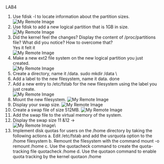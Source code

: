 LAB4
1. Use fdisk -l to locate information about the partition sizes. \
![My Remote Image](https://user-images.githubusercontent.com/110028481/209425021-51226b64-70fe-41cf-a272-6b14aedbb896.png)
2. Use fdisk to add a new logical partition that is 1GB in size. \
![My Remote Image](https://user-images.githubusercontent.com/110028481/209425034-e2d15839-f473-47aa-ba5b-58089916fac8.png)
3. Did the kernel feel the changes? Display the content of /proc/partitions file? What did you notice? How to overcome that? \
Yes it felt it \
![My Remote Image](https://user-images.githubusercontent.com/110028481/209425042-37e7348a-1f98-4d54-8921-59f6e96b48ed.png)
4. Make a new ext2 file system on the new logical partition you just created. \
![My Remote Image](https://user-images.githubusercontent.com/110028481/209425049-e9702361-2939-4c59-8132-4a3f80d3eae3.png)
5. Create a directory, name it /data. 
sudo mkdir /data \
6. Add a label to the new filesystem, name it data. done
7. Add a new entry to /etc/fstab for the new filesystem using the label you just create. \
![My Remote Image](https://user-images.githubusercontent.com/110028481/209425060-f6958192-38d1-4601-8035-e622aad73319.png)
8. Mount the new filesystem. 
![My Remote Image](https://user-images.githubusercontent.com/110028481/209425069-2120e87b-02d9-4883-9c05-0461760c9544.png)
9. Display your swap size. 
![My Remote Image](https://user-images.githubusercontent.com/110028481/209425001-46b89eed-6339-4023-8ea1-9ae01dc35db2.png)
10. Create a swap file of size 512MB. 
![My Remote Image](https://user-images.githubusercontent.com/110028481/209424995-e3422d4f-9068-4554-af08-75fec1f5ff1d.png)
11. Add the swap file to the virtual memory of the system.
12. Display the swap size
11 &12 → \
![My Remote Image](https://user-images.githubusercontent.com/110028481/209424981-1df03d36-deb0-4a55-945c-a870dccf9511.png)\
13. Implement disk quotas for users on the /home directory by taking the following actions
a. Edit /etc/fstab and add the usrquota option to the /home filesystem
b. Remount the filesystem with the command mount -o remount /home
c. Use the quotacheck command to create the quota-tracking file
quotacheck /home
d. Use the quotaon command to enable quota tracking by the kernel quotaon /home
